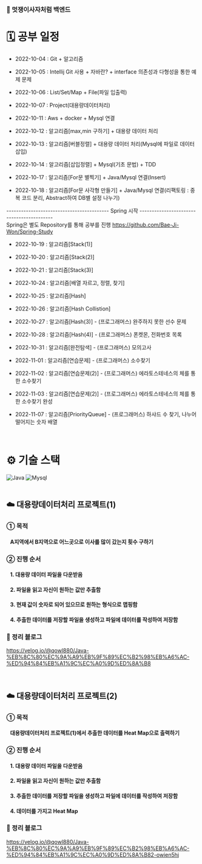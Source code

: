 ### 🦁 멋쟁이사자처럼 백엔드

# 🗓 공부 일정
- 2022-10-04 : Git + 알고리즘
  
- 2022-10-05 : Intellij Git 사용 + 자바란? + interface 의존성과 다형성을 통한 예제 문제

- 2022-10-06 : List/Set/Map + File(파일 입출력)

- 2022-10-07 : Project(대용량데이터처리)

- 2022-10-11 : Aws + docker + Mysql 연결
 
- 2022-10-12 : 알고리즘[max,min 구하기] + 대용량 데이터 처리

- 2022-10-13 : 알고리즘[버블정렬] + 대용량 데이터 처리(Mysql에 파일로 데이터 삽입)

- 2022-10-14 : 알고리즘[삽입정렬] + Mysql(기초 문법) + TDD

- 2022-10-17 : 알고리즘[For문 별찍기] + Java/Mysql 연결(Insert)

- 2022-10-18 : 알고리즘[For문 사각형 만들기] + Java/Mysql 연결(리팩토링 : 중복 코드 분리, Abstract하여 DB별 설정 나누기) 

------------------------------------------ Spring 시작 ------------------------------------------
<br>Spring은 별도 Repository를 통해 공부를 진행
https://github.com/Bae-Ji-Won/Spring-Study

- 2022-10-19 : 알고리즘[Stack(1)]

- 2022-10-20 : 알고리즘[Stack(2)]

- 2022-10-21 : 알고리즘[Stack(3)]

- 2022-10-24 : 알고리즘[배열 자르고, 정렬, 찾기]

- 2022-10-25 : 알고리즘[Hash]

- 2022-10-26 : 알고리즘[Hash Collistion]

- 2022-10-27 : 알고리즘[Hash(3)] - (프로그래머스) 완주하지 못한 선수 문제

- 2022-10-28 : 알고리즘[Hash(4)] - (프로그래머스) 폰켓몬, 전화번호 목록

- 2022-10-31 : 알고리즘[완전탐색] - (프로그래머스) 모의고사

- 2022-11-01 : 알고리즘[연습문제] - (프로그래머스) 소수찾기

- 2022-11-02 : 알고리즘[연습문제(2)] - (프로그래머스) 에라토스테네스의 체를 통한 소수찾기

- 2022-11-03 : 알고리즘[연습문제(2)] - (프로그래머스) 에라토스테네스의 체를 통한 소수찾기 완성

- 2022-11-07 : 알고리즘[PriorityQueue] - (프로그래머스) 하샤드 수 찾기, 나누어 떨어지는 숫자 배열

<br />

# ⚙️ 기술 스택
<div>
  <img alt="Java" src ="https://img.shields.io/badge/Java-007396.svg?&style=for-the-badge&logo=Java&logoColor=white"/>
  <img alt="Mysql" src ="https://img.shields.io/badge/Mysql-4479A1.svg?&style=for-the-badge&logo=Mysql&logoColor=white"/>
</div>

<br />

## ☁️ 대용량데이터처리 프로젝트(1)
### ➀ 목적
#### &nbsp;&nbsp; A지역에서 B지역으로 어느곳으로 이사를 많이 갔는지 횟수 구하기

### ➁ 진행 순서
#### &nbsp;&nbsp; 1. 대용량 데이터 파일을 다운받음
#### &nbsp;&nbsp; 2. 파일을 읽고 자신이 원하는 값만 추출함
#### &nbsp;&nbsp; 3. 현재 값이 숫자로 되어 있으므로 원하는 형식으로 맵핑함
#### &nbsp;&nbsp; 4. 추출한 데이터를 저장할 파일을 생성하고 파일에 데이터를 작성하여 저장함

### 📗 정리 블로그
https://velog.io/@qowl880/Java-%EB%8C%80%EC%9A%A9%EB%9F%89%EC%B2%98%EB%A6%AC-%ED%94%84%EB%A1%9C%EC%A0%9D%ED%8A%B8


<br>

## ☁️ 대용량데이터처리 프로젝트(2)
### ➀ 목적
#### &nbsp;&nbsp; 대용량데이터처리 프로젝트(1)에서 추출한 데이터를 Heat Map으로 출력하기

### ➁ 진행 순서
#### &nbsp;&nbsp; 1. 대용량 데이터 파일을 다운받음
#### &nbsp;&nbsp; 2. 파일을 읽고 자신이 원하는 값만 추출함
#### &nbsp;&nbsp; 3. 추출한 데이터를 저장할 파일을 생성하고 파일에 데이터를 작성하여 저장함
#### &nbsp;&nbsp; 4. 데이터를 가지고 Heat Map

### 📗 정리 블로그
https://velog.io/@qowl880/Java-%EB%8C%80%EC%9A%A9%EB%9F%89%EC%B2%98%EB%A6%AC-%ED%94%84%EB%A1%9C%EC%A0%9D%ED%8A%B82-owien5hj
 
